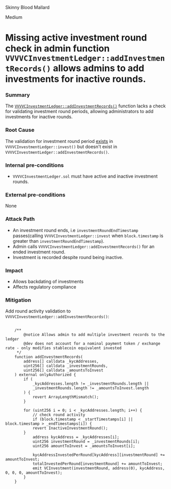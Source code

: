 Skinny Blood Mallard

Medium

# Missing active investment round check in admin function `VVVVCInvestmentLedger::addInvestmentRecords()` allows admins to add investments for inactive rounds.

### Summary

The [`VVVVCInvestmentLedger::addInvestmentRecords()`](https://github.com/sherlock-audit/2024-11-vvv-exchange-update/blob/main/vvv-platform-smart-contracts/contracts/vc/VVVVCInvestmentLedger.sol#L256-L277) function lacks a check for validating investment round periods, allowing administrators to add investments for inactive rounds.

### Root Cause

The validation for investment round period [exists](https://github.com/sherlock-audit/2024-11-vvv-exchange-update/blob/main/vvv-platform-smart-contracts/contracts/vc/VVVVCInvestmentLedger.sol#L150-L156) in `VVVVCInvestmentLedger::invest()` but doesn't exist in `VVVVCInvestmentLedger::addInvestmentRecords()`.

### Internal pre-conditions

- `VVVVCInvestmentLedger.sol` must have active and inactive investment rounds.

### External pre-conditions

None

### Attack Path

- An investment round ends, i.e `investmentRoundEndTimestamp` passes(calling `VVVVCInvestmentLedger::invest` when `block.timestamp` is greater than `investmentRoundEndTimestamp`).
- Admin calls `VVVVCInvestmentLedger::addInvestmentRecords()` for an ended investment round.
- Investment is recorded despite round being inactive.

### Impact

- Allows backdating of investments
- Affects regulatory compliance


### Mitigation

Add round activity validation to `VVVVCInvestmentLedger::addInvestmentRecords()`:

```solidity

    /**
        @notice Allows admin to add multiple investment records to the ledger
        @dev does not account for a nominal payment token / exchange rate - only modifies stablecoin equivalent invested
     */
    function addInvestmentRecords(
        address[] calldata _kycAddresses,
        uint256[] calldata _investmentRounds,
        uint256[] calldata _amountsToInvest
    ) external onlyAuthorized {
        if (
            _kycAddresses.length != _investmentRounds.length ||
            _investmentRounds.length != _amountsToInvest.length
        ) {
            revert ArrayLengthMismatch();
        }

        for (uint256 i = 0; i < _kycAddresses.length; i++) {
            // check round activity
            if (block.timestamp < _startTimestamps[i] || block.timestamp > _endTimestamps[i]) {
            revert InactiveInvestmentRound();
        }
            address kycAddress = _kycAddresses[i];
            uint256 investmentRound = _investmentRounds[i];
            uint256 amountToInvest = _amountsToInvest[i];

            kycAddressInvestedPerRound[kycAddress][investmentRound] += amountToInvest;
            totalInvestedPerRound[investmentRound] += amountToInvest;
            emit VCInvestment(investmentRound, address(0), kycAddress, 0, 0, 0, amountToInvest);
        }
    }
```